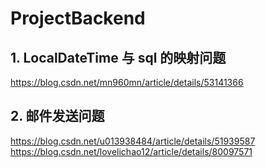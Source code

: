 # ProjectBackend
## 1. LocalDateTime 与  sql 的映射问题
https://blog.csdn.net/mn960mn/article/details/53141366
## 2. 邮件发送问题
https://blog.csdn.net/u013938484/article/details/51939587
https://blog.csdn.net/lovelichao12/article/details/80097571